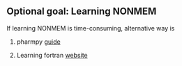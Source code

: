 ## Optional goal: Learning NONMEM

If learning NONMEM is time-consuming, alternative way is 

1. pharmpy [guide](https://pharmpy.github.io/latest/getting_started.html)

2. Learning fortran [website](https://fortran-lang.org/learn/)
